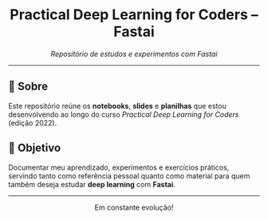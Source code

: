 <h1 align="center">Practical Deep Learning for Coders – Fastai</h1>

<p align="center">
  <em>Repositório de estudos e experimentos com Fastai</em>
</p>

<hr/>

<h2>📘 Sobre</h2>
<p>
  Este repositório reúne os <strong>notebooks</strong>, <strong>slides</strong> e <strong>planilhas</strong> 
  que estou desenvolvendo ao longo do curso 
  <em>Practical Deep Learning for Coders</em> (edição 2022).
</p>

<h2>🎯 Objetivo</h2>
<p>
  Documentar meu aprendizado, experimentos e exercícios práticos, 
  servindo tanto como referência pessoal quanto como material para 
  quem também deseja estudar <strong>deep learning</strong> com <strong>Fastai</strong>.
</p>

<hr/>

<p align="center">
  Em constante evolução!
</p>

